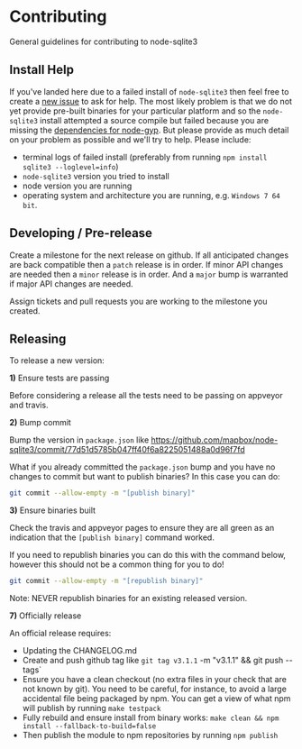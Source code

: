 # Contributing

General guidelines for contributing to node-sqlite3

## Install Help

If you've landed here due to a failed install of `node-sqlite3` then feel free to create a [new issue](https://github.com/mapbox/node-sqlite3/issues/new) to ask for help. The most likely problem is that we do not yet provide pre-built binaries for your particular platform and so the `node-sqlite3` install attempted a source compile but failed because you are missing the [dependencies for node-gyp](https://github.com/TooTallNate/node-gyp#installation). But please provide as much detail on your problem as possible and we'll try to help. Please include:
 - terminal logs of failed install (preferably from running `npm install sqlite3 --loglevel=info`)
 - `node-sqlite3` version you tried to install
 - node version you are running
 - operating system and architecture you are running, e.g. `Windows 7 64 bit`.

## Developing / Pre-release

Create a milestone for the next release on github. If all anticipated changes are back compatible then a `patch` release is in order. If minor API changes are needed then a `minor` release is in order. And a `major` bump is warranted if major API changes are needed.

Assign tickets and pull requests you are working to the milestone you created.

## Releasing

To release a new version:

**1)** Ensure tests are passing

Before considering a release all the tests need to be passing on appveyor and travis.

**2)** Bump commit

Bump the version in `package.json` like https://github.com/mapbox/node-sqlite3/commit/77d51d5785b047ff40f6a8225051488a0d96f7fd

What if you already committed the `package.json` bump and you have no changes to commit but want to publish binaries? In this case you can do:

```sh
git commit --allow-empty -m "[publish binary]"
```

**3)** Ensure binaries built

Check the travis and appveyor pages to ensure they are all green as an indication that the `[publish binary]` command worked.

If you need to republish binaries you can do this with the command below, however this should not be a common thing for you to do!

```sh
git commit --allow-empty -m "[republish binary]"
```

Note: NEVER republish binaries for an existing released version.

**7)** Officially release

An official release requires:

 - Updating the CHANGELOG.md
 - Create and push github tag like `git tag v3.1.1` -m "v3.1.1" && git push --tags`
 - Ensure you have a clean checkout (no extra files in your check that are not known by git). You need to be careful, for instance, to avoid a large accidental file being packaged by npm. You can get a view of what npm will publish by running `make testpack`
 - Fully rebuild and ensure install from binary works: `make clean && npm install --fallback-to-build=false`
 - Then publish the module to npm repositories by running `npm publish`
